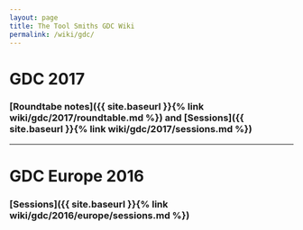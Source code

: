 ```yaml
---
layout: page
title: The Tool Smiths GDC Wiki
permalink: /wiki/gdc/
---
```


# GDC 2017
### [Roundtabe notes]({{ site.baseurl }}{% link wiki/gdc/2017/roundtable.md %}) and [Sessions]({{ site.baseurl }}{% link wiki/gdc/2017/sessions.md %})

------

# GDC Europe 2016
### [Sessions]({{ site.baseurl }}{% link wiki/gdc/2016/europe/sessions.md %})